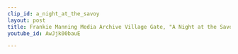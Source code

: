 ```yaml
---
clip_id: a_night_at_the_savoy
layout: post
title: Frankie Manning Media Archive Village Gate, "A Night at the Savoy"
youtube_id: AwJjk00bauE

---
```


